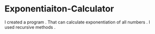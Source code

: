 # Exponentiaiton-Calculator

I created a program .
That can calculate exponentiation of all numbers .
I used recursive methods .
